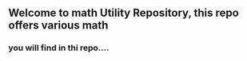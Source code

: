 ## Welcome to math Utility Repository, this repo offers various math 
### you will find in thi repo....
